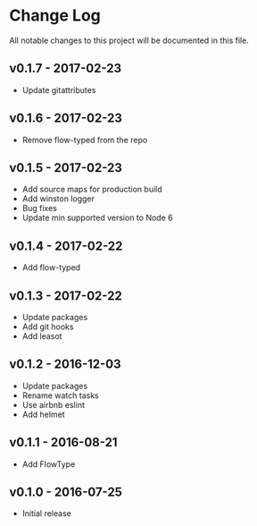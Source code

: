 # Change Log
All notable changes to this project will be documented in this file.

## v0.1.7 - 2017-02-23
- Update gitattributes

## v0.1.6 - 2017-02-23
- Remove flow-typed from the repo

## v0.1.5 - 2017-02-23
- Add source maps for production build
- Add winston logger
- Bug fixes
- Update min supported version to Node 6

## v0.1.4 - 2017-02-22
- Add flow-typed

## v0.1.3 - 2017-02-22
- Update packages
- Add git hooks
- Add leasot

## v0.1.2 - 2016-12-03
- Update packages
- Rename watch tasks
- Use airbnb eslint
- Add helmet

## v0.1.1 - 2016-08-21
- Add FlowType

## v0.1.0 - 2016-07-25
- Initial release
